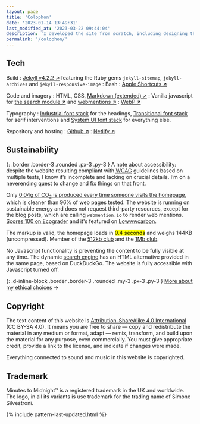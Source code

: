 ```yaml
---
layout: page
title: 'Colophon'
date: '2023-01-14 13:49:31'
last_modified_at: '2023-03-22 09:44:04'
description: 'I developed the site from scratch, including designing the theme. Here is a list of tools, benchmarks and considerations.'
permalink: '/colophon/'
---
```

## Tech

Build
: [Jekyll v4.2.2 ↗](https://jekyllrb.com/) featuring the Ruby gems `jekyll-sitemap`, `jekyll-archives` and `jekyll-responsive-image`
: Bash
: [Apple Shortcuts ↗](https://simonesilvestroni.com/blog/automation-for-my-blog-publishing-workflow/)

Code and imagery
: HTML, CSS, [Markdown (extended) ↗](https://www.markdownguide.org/getting-started/)
: Vanilla javascript for [the search module ↗](https://github.com/daviddarnes/jekyll-search-js) and [webmentions ↗](https://github.com/fluffy-critter/webmention)
: [WebP ↗](https://simonesilvestroni.com/blog/implementing-webp-images-in-jekyll/)

Typography
: [Industrial font stack](https://github.com/system-fonts/modern-font-stacks#industrial) for the headings, [Transitional font stack](https://github.com/system-fonts/modern-font-stacks#transitional) for serif interventions and [System UI font stack](https://github.com/system-fonts/modern-font-stacks#system-ui) for everything else.

Repository and hosting
: [Github ↗](https://github.com/simonesilvestroni/m2m-website)
: [Netlify ↗](https://www.netlify.com)

## Sustainability

{: .border .border-3 .rounded .px-3 .py-3 }
A note about accessibility: despite the website resulting compliant with <abbr title="Web Content Accessibility Guidelines">WCAG</abbr> guidelines based on multiple tests, I know it’s incomplete and lacking on crucial details. I’m on a neverending quest to change and fix things on that front.

Only [0.04g of CO<sub>2</sub> is produced every time someone visits the homepage](https://www.websitecarbon.com/website/minutestomidnight-co-uk/), which is cleaner than 96% of web pages tested. The website is running on sustainable energy and does not request third-party resources, except for the blog posts, which are calling `webmention.io` to render web mentions. [Scores 100 on Ecograder](https://ecograder.com/report/CYFdKg62wGIsfEWJoa8uLAIE) and it's featured on [Lowwwcarbon](https://lowwwcarbon.com/showcase/).

The markup is valid, the homepage loads in <mark>0.4 seconds</mark> and weighs 144KB (uncompressed). Member of the [512kb club](https://512kb.club "Member of the 512kb Orange Team") and the [1Mb club](https://1mb.club/).

No Javascript functionality is preventing the content to be fully visible at any time. The dynamic [search engine](/search/) has an HTML alternative provided in the same page, based on DuckDuckGo. The website is fully accessible with Javascript turned off.

{: .d-inline-block .border .border-3 .rounded .my-3 .px-3 .py-3 }
[More about my ethical choices](/ethics/) →

## Copyright

The text content of this website is [Attribution-ShareAlike 4.0 International](https://creativecommons.org/licenses/by-sa/4.0/) (CC BY-SA 4.0). It means you are free to share — copy and redistribute the material in any medium or format, adapt — remix, transform, and build upon the material for any purpose, even commercially. You must give appropriate credit, provide a link to the license, and indicate if changes were made.

Everything connected to sound and music in this website is copyrighted.

## Trademark

Minutes to Midnight&trade; is a registered trademark in the UK and worldwide. The logo, in all its variants is use trademark for the trading name of Simone Silvestroni.

{% include pattern-last-updated.html %}
